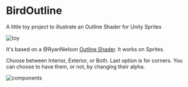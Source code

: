 # BirdOutline
A little toy project to illustrate an Outline Shader for Unity Sprites

![toy](http://charlesboury.fr/lowrezjam/BirdOutline.gif)

It's based on a @RyanNielson  [Outline Shader](http://nielson.io/2016/04/2d-sprite-outlines-in-unity/).
It works on Sprites.

Choose between Interior, Exterior, or Both.
Last option is for corners. You can choose to have them, or not, by changing their alpha.

![components](http://charlesboury.fr/lowrezjam/components.png)
